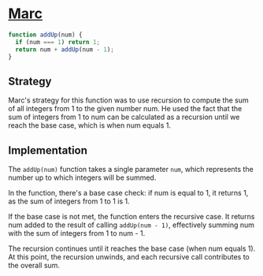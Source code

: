 # [Marc](https://edabit.com/user/6QR2QdW689ihtHjan)

```js
function addUp(num) {
  if (num === 1) return 1;
  return num + addUp(num - 1);
}
```

## Strategy

Marc's strategy for this function was to use recursion to compute the sum of all
integers from 1 to the given number num. He used the fact that the sum of
integers from 1 to num can be calculated as a recursion until we reach the base
case, which is when num equals 1.

## Implementation

The `addUp(num)` function takes a single parameter `num`, which represents the
number up to which integers will be summed.

In the function, there's a base case check: if num is equal to 1, it returns 1,
as the sum of integers from 1 to 1 is 1.

If the base case is not met, the function enters the recursive case. It returns
num added to the result of calling `addUp(num - 1)`, effectively summing num
with the sum of integers from 1 to num - 1.

The recursion continues until it reaches the base case (when num equals 1). At
this point, the recursion unwinds, and each recursive call contributes to the
overall sum.
